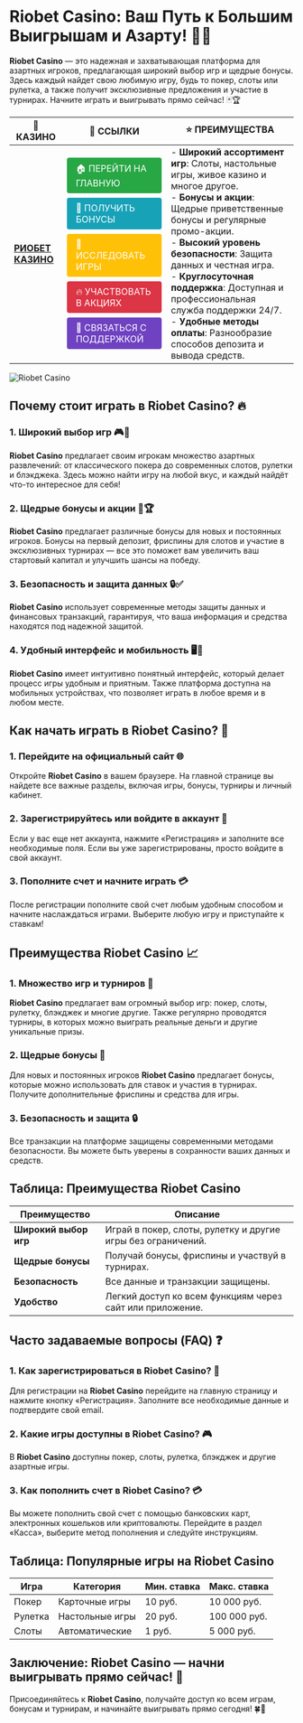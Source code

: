 # **Riobet Casino: Ваш Путь к Большим Выигрышам и Азарту!** 🎰💸

**Riobet Casino** — это надежная и захватывающая платформа для азартных игроков, предлагающая широкий выбор игр и щедрые бонусы. Здесь каждый найдет свою любимую игру, будь то покер, слоты или рулетка, а также получит эксклюзивные предложения и участие в турнирах. Начните играть и выигрывать прямо сейчас! 🃏🏆

| 🎰 **КАЗИНО**                              | 🔗 **ССЫЛКИ**                                                                                                                                                                                                                                                                                                   | ⭐ **ПРЕИМУЩЕСТВА**                                                                                     |
|--------------------------------------------|----------------------------------------------------------------------------------------------------------------------------------------------------------------------------------------------------------------------------------------------------------------------------------------------------------------|--------------------------------------------------------------------------------------------------------|
| **[РИОБЕТ КАЗИНО](https://brandplay.link/7xBLTPyj)** | <a href="https://brandplay.link/7xBLTPyj" style="display: inline-block; padding: 8px 16px; margin: 4px 0; background-color: #28a745; color: white; text-decoration: none; border-radius: 4px;">🏠 ПЕРЕЙТИ НА ГЛАВНУЮ</a><br> <a href="https://brandplay.link/7xBLTPyj" style="display: inline-block; padding: 8px 16px; margin: 4px 0; background-color: #17a2b8; color: white; text-decoration: none; border-radius: 4px;">🎁 ПОЛУЧИТЬ БОНУСЫ</a><br> <a href="https://brandplay.link/7xBLTPyj" style="display: inline-block; padding: 8px 16px; margin: 4px 0; background-color: #ffc107; color: white; text-decoration: none; border-radius: 4px;">🎲 ИССЛЕДОВАТЬ ИГРЫ</a><br> <a href="https://brandplay.link/7xBLTPyj" style="display: inline-block; padding: 8px 16px; margin: 4px 0; background-color: #dc3545; color: white; text-decoration: none; border-radius: 4px;">🔥 УЧАСТВОВАТЬ В АКЦИЯХ</a><br> <a href="https://brandplay.link/7xBLTPyj" style="display: inline-block; padding: 8px 16px; margin: 4px 0; background-color: #6f42c1; color: white; text-decoration: none; border-radius: 4px;">💬 СВЯЗАТЬСЯ С ПОДДЕРЖКОЙ</a> | - **Широкий ассортимент игр**: Слоты, настольные игры, живое казино и многое другое.<br>- **Бонусы и акции**: Щедрые приветственные бонусы и регулярные промо-акции.<br>- **Высокий уровень безопасности**: Защита данных и честная игра.<br>- **Круглосуточная поддержка**: Доступная и профессиональная служба поддержки 24/7.<br>- **Удобные методы оплаты**: Разнообразие способов депозита и вывода средств. |

![Riobet Casino](https://avatars.mds.yandex.net/i?id=761c4f42bcdd3eac6fea742c19509810_l-9245471-images-thumbs&n=13)

## Почему стоит играть в **Riobet Casino**? 🔥

### 1. **Широкий выбор игр** 🎮💸

**Riobet Casino** предлагает своим игрокам множество азартных развлечений: от классического покера до современных слотов, рулетки и блэкджека. Здесь можно найти игру на любой вкус, и каждый найдёт что-то интересное для себя!

### 2. **Щедрые бонусы и акции** 🎁🏆

**Riobet Casino** предлагает различные бонусы для новых и постоянных игроков. Бонусы на первый депозит, фриспины для слотов и участие в эксклюзивных турнирах — все это поможет вам увеличить ваш стартовый капитал и улучшить шансы на победу.

### 3. **Безопасность и защита данных** 🔒✅

**Riobet Casino** использует современные методы защиты данных и финансовых транзакций, гарантируя, что ваша информация и средства находятся под надежной защитой.

### 4. **Удобный интерфейс и мобильность** 🖥️📱

**Riobet Casino** имеет интуитивно понятный интерфейс, который делает процесс игры удобным и приятным. Также платформа доступна на мобильных устройствах, что позволяет играть в любое время и в любом месте.

## Как начать играть в **Riobet Casino**? 🏁

### 1. **Перейдите на официальный сайт** 🌐

Откройте **Riobet Casino** в вашем браузере. На главной странице вы найдете все важные разделы, включая игры, бонусы, турниры и личный кабинет.

### 2. **Зарегистрируйтесь или войдите в аккаунт** 📝

Если у вас еще нет аккаунта, нажмите «Регистрация» и заполните все необходимые поля. Если вы уже зарегистрированы, просто войдите в свой аккаунт.

### 3. **Пополните счет и начните играть** 💳

После регистрации пополните свой счет любым удобным способом и начните наслаждаться играми. Выберите любую игру и приступайте к ставкам!

## Преимущества **Riobet Casino** 📈

### 1. **Множество игр и турниров** 🎰

**Riobet Casino** предлагает вам огромный выбор игр: покер, слоты, рулетку, блэкджек и многие другие. Также регулярно проводятся турниры, в которых можно выиграть реальные деньги и другие уникальные призы.

### 2. **Щедрые бонусы** 🎁

Для новых и постоянных игроков **Riobet Casino** предлагает бонусы, которые можно использовать для ставок и участия в турнирах. Получите дополнительные фриспины и средства для игры.

### 3. **Безопасность и защита** 🔒

Все транзакции на платформе защищены современными методами безопасности. Вы можете быть уверены в сохранности ваших данных и средств.

## Таблица: Преимущества **Riobet Casino**

| Преимущество               | Описание                                       |
|----------------------------|------------------------------------------------|
| **Широкий выбор игр**      | Играй в покер, слоты, рулетку и другие игры без ограничений. |
| **Щедрые бонусы**          | Получай бонусы, фриспины и участвуй в турнирах. |
| **Безопасность**           | Все данные и транзакции защищены.              |
| **Удобство**               | Легкий доступ ко всем функциям через сайт или приложение. |

## Часто задаваемые вопросы (FAQ) ❓

### **1. Как зарегистрироваться в **Riobet Casino**?** 📝

Для регистрации на **Riobet Casino** перейдите на главную страницу и нажмите кнопку «Регистрация». Заполните все необходимые данные и подтвердите свой email.

### **2. Какие игры доступны в **Riobet Casino**?** 🎮

В **Riobet Casino** доступны покер, слоты, рулетка, блэкджек и другие азартные игры.

### **3. Как пополнить счет в **Riobet Casino**?** 💳

Вы можете пополнить свой счет с помощью банковских карт, электронных кошельков или криптовалюты. Перейдите в раздел «Касса», выберите метод пополнения и следуйте инструкциям.

## Таблица: Популярные игры на **Riobet Casino**

| Игра                | Категория        | Мин. ставка | Макс. ставка |
|---------------------|------------------|-------------|--------------|
| Покер               | Карточные игры   | 10 руб.     | 10 000 руб.  |
| Рулетка             | Настольные игры  | 20 руб.     | 100 000 руб. |
| Слоты               | Автоматические   | 1 руб.      | 5 000 руб.   |

## Заключение: **Riobet Casino** — начни выигрывать прямо сейчас! 🎉

Присоединяйтесь к **Riobet Casino**, получайте доступ ко всем играм, бонусам и турнирам, и начинайте выигрывать прямо сегодня! 🍀🎰

